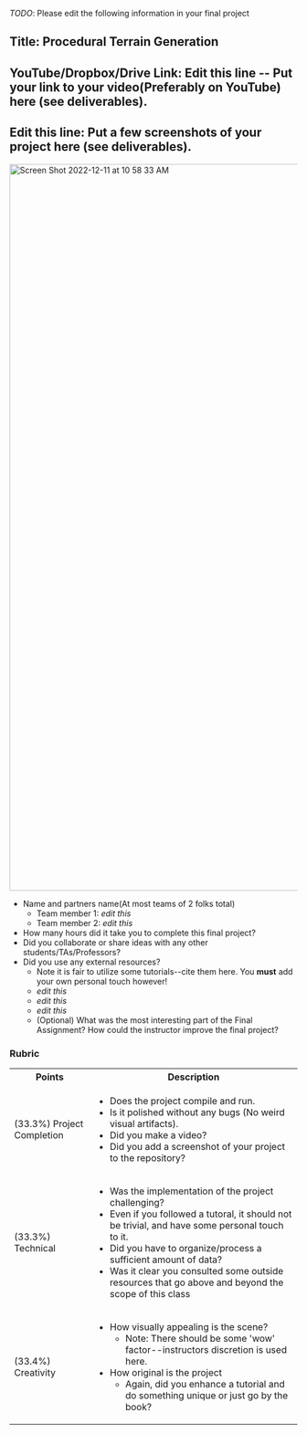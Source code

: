 *TODO*: Please edit the following information in your final project

## Title: Procedural Terrain Generation

## YouTube/Dropbox/Drive Link: Edit this line -- Put your link to your video(Preferably on YouTube) here (see deliverables).

## Edit this line: Put a few screenshots of your project here (see deliverables).
<img width="1273" alt="Screen Shot 2022-12-11 at 10 58 33 AM" src="https://user-images.githubusercontent.com/42773608/206914203-f3fb4f9c-049e-4209-a178-99ef7a26075d.png">


* Name and partners name(At most teams of 2 folks total)
  * Team member 1: *edit this*
  * Team member 2: *edit this*
* How many hours did it take you to complete this final project? 
* Did you collaborate or share ideas with any other students/TAs/Professors?
* Did you use any external resources? 
  * Note it is fair to utilize some tutorials--cite them here. You **must** add your own personal touch however!
  * *edit this*
  * *edit this*
  * *edit this*
  * (Optional) What was the most interesting part of the Final Assignment? How could the instructor improve the final project?

### Rubric

<table>
  <tbody>
    <tr>
      <th>Points</th>
      <th align="center">Description</th>
    </tr>
    <tr>
      <td>(33.3%) Project Completion</td>
     <td align="left"><ul><li>Does the project compile and run.</li><li>Is it polished without any bugs (No weird visual artifacts).</li><li>Did you make a video?</li><li>Did you add a screenshot of your project to the repository?</li></ul></td>
    </tr>
    <tr>
      <td>(33.3%) Technical</td>
      <td align="left"><ul><li>Was the implementation of the project challenging?</li><li>Even if you followed a tutoral, it should not be trivial, and have some personal touch to it.</li><li>Did you have to organize/process a sufficient amount of data?</li><li>Was it clear you consulted some outside resources that go above and beyond the scope of this class</li></ul></td>
    </tr>
    <tr>
      <td>(33.4%) Creativity</td>
      <td align="left"><ul><li>How visually appealing is the scene?<ul><li>Note: There should be some 'wow' factor--instructors discretion is used here.</li></ul></li><li>How original is the project<ul><li>Again, did you enhance a tutorial and do something unique or just go by the book?</li></ul></li></ul></td>
    </tr>
  </tbody>
</table>
